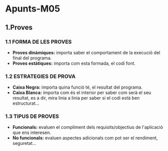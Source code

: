 # Apunts-M05
## 1.Proves
### 1.1 FORMA DE LES PROVES
- **Proves dinàmiques:** importa saber el comportament de la execució del final del programa.  
- **Proves estàtiques:** importa com esta formada, el codi font.

### 1.2 ESTRATEGIES DE PROVA
- **Caixa Negra:** importa quina funció té, el resultat del programa.  
- **Caixa Blanca:** importa com és el interior per saber com serà el seu resultat, es a dir, mira linia a linia per saber si el codi està ben estructurat...

### 1.3 TIPUS DE PROVES
- **Funcionals:** evaluen el compliment dels requisits/objectius de l'aplicació que ens interesen.  
- **No funcionals:** evaluen aspectes adicionals com pot ser el rendiment, seguretat...
